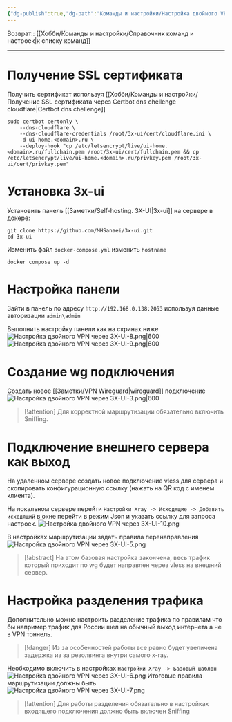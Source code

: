 ```yaml
---
{"dg-publish":true,"dg-path":"Команды и настройки/Настройка двойного VPN через 3X-UI.md","permalink":"/komandy-i-nastrojki/nastrojka-dvojnogo-vpn-cherez-3-x-ui/","updated":"2024-09-03T16:11:27+03:00"}
---
```


Возврат:: [[Хобби/Команды и настройки/Справочник команд и настроек\|к списку команд]]

---
# Получение SSL сертификата

Получить сертификат используя [[Хобби/Команды и настройки/Получение SSL сертификата через Certbot dns chellenge cloudflare\|Certbot dns chellenge]] 

```shell
sudo certbot certonly \
	--dns-cloudflare \  
	--dns-cloudflare-credentials /root/3x-ui/cert/cloudflare.ini \
	-d ui-home.<domain>.ru \
	--deploy-hook "cp /etc/letsencrypt/live/ui-home.<domain>.ru/fullchain.pem /root/3x-ui/cert/fullchain.pem && cp /etc/letsencrypt/live/ui-home.<domain>.ru/privkey.pem /root/3x-ui/cert/privkey.pem"
```

# Установка 3x-ui

Установить панель [[Заметки/Self-hosting. 3X-UI\|3x-ui]] на сервере в докере:

```shell
git clone https://github.com/MHSanaei/3x-ui.git
cd 3x-ui
```

Изменить файл `docker-compose.yml` изменить `hostname`

```shell
docker compose up -d
```

# Настройка панели

Зайти в панель по адресу `http://192.168.0.138:2053` используя данные авторизации `admin\admin`

Выполнить настройку панели как на скринах ниже
![Настройка двойного VPN через 3X-UI-8.png|600](/img/user/%D0%98%D1%81%D1%85%D0%BE%D0%B4%D0%BD%D0%B8%D0%BA%D0%B8/%D0%9D%D0%B0%D1%81%D1%82%D1%80%D0%BE%D0%B9%D0%BA%D0%B0%20%D0%B4%D0%B2%D0%BE%D0%B9%D0%BD%D0%BE%D0%B3%D0%BE%20VPN%20%D1%87%D0%B5%D1%80%D0%B5%D0%B7%203X-UI-8.png)
![Настройка двойного VPN через 3X-UI-9.png|600](/img/user/%D0%98%D1%81%D1%85%D0%BE%D0%B4%D0%BD%D0%B8%D0%BA%D0%B8/%D0%9D%D0%B0%D1%81%D1%82%D1%80%D0%BE%D0%B9%D0%BA%D0%B0%20%D0%B4%D0%B2%D0%BE%D0%B9%D0%BD%D0%BE%D0%B3%D0%BE%20VPN%20%D1%87%D0%B5%D1%80%D0%B5%D0%B7%203X-UI-9.png)
# Создание wg подключения

Создать новое [[Заметки/VPN Wireguard\|wireguard]] подключение 
![Настройка двойного VPN через 3X-UI-3.png|600](/img/user/%D0%98%D1%81%D1%85%D0%BE%D0%B4%D0%BD%D0%B8%D0%BA%D0%B8/%D0%9D%D0%B0%D1%81%D1%82%D1%80%D0%BE%D0%B9%D0%BA%D0%B0%20%D0%B4%D0%B2%D0%BE%D0%B9%D0%BD%D0%BE%D0%B3%D0%BE%20VPN%20%D1%87%D0%B5%D1%80%D0%B5%D0%B7%203X-UI-3.png)
> [!attention]
> Для корректной маршрутизации обязательно включить Sniffing.

# Подключение внешнего сервера как выход

На удаленном сервере создать новое подключение vless для сервера и скопировать конфигурационную ссылку (нажать на QR код с именем клиента).

На локальном сервере перейти `Настройки Xray -> Исходящие -> Добавить исходящий` в окне перейти в режим Json и указать ссылку для запроса настроек.
![Настройка двойного VPN через 3X-UI-10.png](/img/user/%D0%98%D1%81%D1%85%D0%BE%D0%B4%D0%BD%D0%B8%D0%BA%D0%B8/%D0%9D%D0%B0%D1%81%D1%82%D1%80%D0%BE%D0%B9%D0%BA%D0%B0%20%D0%B4%D0%B2%D0%BE%D0%B9%D0%BD%D0%BE%D0%B3%D0%BE%20VPN%20%D1%87%D0%B5%D1%80%D0%B5%D0%B7%203X-UI-10.png)

В настройках маршрутизации задать правила перенаправления
![Настройка двойного VPN через 3X-UI-5.png](/img/user/%D0%98%D1%81%D1%85%D0%BE%D0%B4%D0%BD%D0%B8%D0%BA%D0%B8/%D0%9D%D0%B0%D1%81%D1%82%D1%80%D0%BE%D0%B9%D0%BA%D0%B0%20%D0%B4%D0%B2%D0%BE%D0%B9%D0%BD%D0%BE%D0%B3%D0%BE%20VPN%20%D1%87%D0%B5%D1%80%D0%B5%D0%B7%203X-UI-5.png)

> [!abstract]
> На этом базовая настройка закончена, весь трафик который приходит по wg будет направлен через vless на внешний сервер.

# Настройка разделения трафика
Дополнительно можно настроить разделение трафика по правилам что бы например трафик для России шел на обычный выход интернета а не в VPN тоннель.
> [!danger]
> Из за особенностей работы все равно будет увеличена задержка из за резолвинга внутри самого x-ray. 

Необходимо включить в настройках `Настройки Xray -> Базовый шаблон`
![Настройка двойного VPN через 3X-UI-6.png](/img/user/%D0%98%D1%81%D1%85%D0%BE%D0%B4%D0%BD%D0%B8%D0%BA%D0%B8/%D0%9D%D0%B0%D1%81%D1%82%D1%80%D0%BE%D0%B9%D0%BA%D0%B0%20%D0%B4%D0%B2%D0%BE%D0%B9%D0%BD%D0%BE%D0%B3%D0%BE%20VPN%20%D1%87%D0%B5%D1%80%D0%B5%D0%B7%203X-UI-6.png)
Итоговые правила маршрутизации должны быть
![Настройка двойного VPN через 3X-UI-7.png](/img/user/%D0%98%D1%81%D1%85%D0%BE%D0%B4%D0%BD%D0%B8%D0%BA%D0%B8/%D0%9D%D0%B0%D1%81%D1%82%D1%80%D0%BE%D0%B9%D0%BA%D0%B0%20%D0%B4%D0%B2%D0%BE%D0%B9%D0%BD%D0%BE%D0%B3%D0%BE%20VPN%20%D1%87%D0%B5%D1%80%D0%B5%D0%B7%203X-UI-7.png)
> [!attention]
> Для работы разделения обязательно в настройках входящего подключения должно быть включен Sniffing
